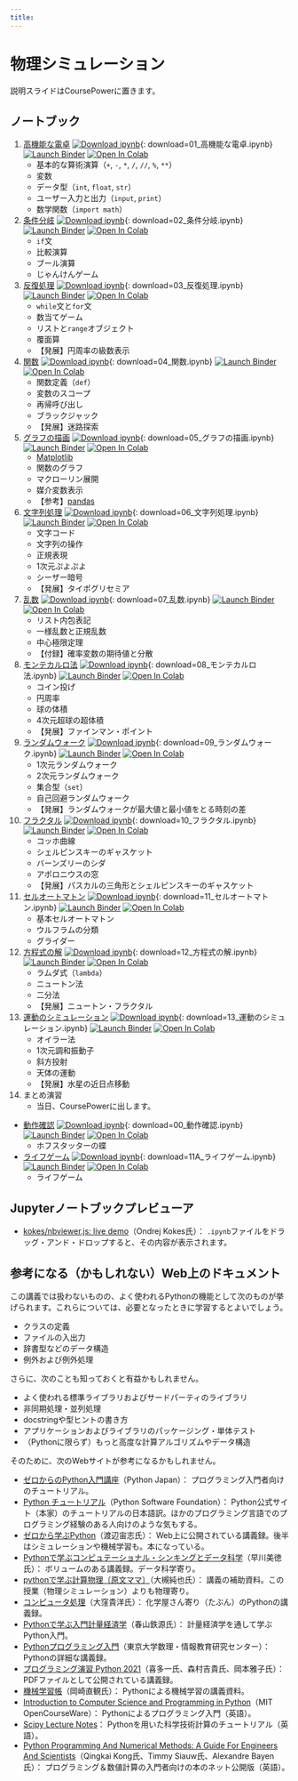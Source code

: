```yaml
---
title:
---
```



# 物理シミュレーション

説明スライドはCoursePowerに置きます。


## ノートブック

<!-- textlint-disable
ja-technical-writing/no-unmatched-pair,
ja-technical-writing/sentence-length,
ja-technical-writing/max-comma,
ja-technical-writing/max-kanji-continuous-len
-->

1. [高機能な電卓](previews/01_高機能な電卓.html) [![Download ipynb](https://img.shields.io/badge/download-ipynb-brightgreen.svg?logo=jupyter)](notebooks/01_%E9%AB%98%E6%A9%9F%E8%83%BD%E3%81%AA%E9%9B%BB%E5%8D%93.ipynb){: download=01_高機能な電卓.ipynb} [![Launch Binder](https://mybinder.org/badge_logo.svg)](https://mybinder.org/v2/gh/tueda/PS2022SS/gh-pages?filepath=notebooks/01_%E9%AB%98%E6%A9%9F%E8%83%BD%E3%81%AA%E9%9B%BB%E5%8D%93.ipynb) [![Open In Colab](https://colab.research.google.com/assets/colab-badge.svg)](https://colab.research.google.com/github/tueda/PS2022SS/blob/gh-pages/notebooks/01_%E9%AB%98%E6%A9%9F%E8%83%BD%E3%81%AA%E9%9B%BB%E5%8D%93.ipynb?hl=ja)
    - 基本的な算術演算（`+`, `-`, `*`, `/`, `//`, `%`, `**`）
    - 変数
    - データ型（`int`, `float`, `str`）
    - ユーザー入力と出力（`input`, `print`）
    - 数学関数（`import math`）
1. [条件分岐](previews/02_条件分岐.html) [![Download ipynb](https://img.shields.io/badge/download-ipynb-brightgreen.svg?logo=jupyter)](notebooks/02_%E6%9D%A1%E4%BB%B6%E5%88%86%E5%B2%90.ipynb){: download=02_条件分岐.ipynb} [![Launch Binder](https://mybinder.org/badge_logo.svg)](https://mybinder.org/v2/gh/tueda/PS2022SS/gh-pages?filepath=notebooks/02_%E6%9D%A1%E4%BB%B6%E5%88%86%E5%B2%90.ipynb) [![Open In Colab](https://colab.research.google.com/assets/colab-badge.svg)](https://colab.research.google.com/github/tueda/PS2022SS/blob/gh-pages/notebooks/02_%E6%9D%A1%E4%BB%B6%E5%88%86%E5%B2%90.ipynb?hl=ja)
    - `if`文
    - 比較演算
    - ブール演算
    - じゃんけんゲーム
1. [反復処理](previews/03_反復処理.html) [![Download ipynb](https://img.shields.io/badge/download-ipynb-brightgreen.svg?logo=jupyter)](notebooks/03_%E5%8F%8D%E5%BE%A9%E5%87%A6%E7%90%86.ipynb){: download=03_反復処理.ipynb} [![Launch Binder](https://mybinder.org/badge_logo.svg)](https://mybinder.org/v2/gh/tueda/PS2022SS/gh-pages?filepath=notebooks/03_%E5%8F%8D%E5%BE%A9%E5%87%A6%E7%90%86.ipynb) [![Open In Colab](https://colab.research.google.com/assets/colab-badge.svg)](https://colab.research.google.com/github/tueda/PS2022SS/blob/gh-pages/notebooks/03_%E5%8F%8D%E5%BE%A9%E5%87%A6%E7%90%86.ipynb?hl=ja)
    - `while`文と`for`文
    - 数当てゲーム
    - リストと`range`オブジェクト
    - 覆面算
    - 【発展】円周率の級数表示
1. [関数](previews/04_関数.html) [![Download ipynb](https://img.shields.io/badge/download-ipynb-brightgreen.svg?logo=jupyter)](notebooks/04_%E9%96%A2%E6%95%B0.ipynb){: download=04_関数.ipynb} [![Launch Binder](https://mybinder.org/badge_logo.svg)](https://mybinder.org/v2/gh/tueda/PS2022SS/gh-pages?filepath=notebooks/04_%E9%96%A2%E6%95%B0.ipynb) [![Open In Colab](https://colab.research.google.com/assets/colab-badge.svg)](https://colab.research.google.com/github/tueda/PS2022SS/blob/gh-pages/notebooks/04_%E9%96%A2%E6%95%B0.ipynb?hl=ja)
    - 関数定義（`def`）
    - 変数のスコープ
    - 再帰呼び出し
    - ブラックジャック
    - 【発展】迷路探索
1. [グラフの描画](previews/05_グラフの描画.html) [![Download ipynb](https://img.shields.io/badge/download-ipynb-brightgreen.svg?logo=jupyter)](notebooks/05_%E3%82%B0%E3%83%A9%E3%83%95%E3%81%AE%E6%8F%8F%E7%94%BB.ipynb){: download=05_グラフの描画.ipynb} [![Launch Binder](https://mybinder.org/badge_logo.svg)](https://mybinder.org/v2/gh/tueda/PS2022SS/gh-pages?filepath=notebooks/05_%E3%82%B0%E3%83%A9%E3%83%95%E3%81%AE%E6%8F%8F%E7%94%BB.ipynb) [![Open In Colab](https://colab.research.google.com/assets/colab-badge.svg)](https://colab.research.google.com/github/tueda/PS2022SS/blob/gh-pages/notebooks/05_%E3%82%B0%E3%83%A9%E3%83%95%E3%81%AE%E6%8F%8F%E7%94%BB.ipynb?hl=ja)
    - [Matplotlib](https://matplotlib.org/)
    - 関数のグラフ
    - マクローリン展開
    - 媒介変数表示
    - 【参考】[pandas](https://pandas.pydata.org/)
1. [文字列処理](previews/06_文字列処理.html) [![Download ipynb](https://img.shields.io/badge/download-ipynb-brightgreen.svg?logo=jupyter)](notebooks/06_%E6%96%87%E5%AD%97%E5%88%97%E5%87%A6%E7%90%86.ipynb){: download=06_文字列処理.ipynb} [![Launch Binder](https://mybinder.org/badge_logo.svg)](https://mybinder.org/v2/gh/tueda/PS2022SS/gh-pages?filepath=notebooks/06_%E6%96%87%E5%AD%97%E5%88%97%E5%87%A6%E7%90%86.ipynb) [![Open In Colab](https://colab.research.google.com/assets/colab-badge.svg)](https://colab.research.google.com/github/tueda/PS2022SS/blob/gh-pages/notebooks/06_%E6%96%87%E5%AD%97%E5%88%97%E5%87%A6%E7%90%86.ipynb?hl=ja)
    - 文字コード
    - 文字列の操作
    - 正規表現
    - 1次元ぷよぷよ
    - シーザー暗号
    - 【発展】タイポグリセミア
1. [乱数](previews/07_乱数.html) [![Download ipynb](https://img.shields.io/badge/download-ipynb-brightgreen.svg?logo=jupyter)](notebooks/07_%E4%B9%B1%E6%95%B0.ipynb){: download=07_乱数.ipynb} [![Launch Binder](https://mybinder.org/badge_logo.svg)](https://mybinder.org/v2/gh/tueda/PS2022SS/gh-pages?filepath=notebooks/07_%E4%B9%B1%E6%95%B0.ipynb) [![Open In Colab](https://colab.research.google.com/assets/colab-badge.svg)](https://colab.research.google.com/github/tueda/PS2022SS/blob/gh-pages/notebooks/07_%E4%B9%B1%E6%95%B0.ipynb?hl=ja)
    - リスト内包表記
    - 一様乱数と正規乱数
    - 中心極限定理
    - 【付録】確率変数の期待値と分散
1. [モンテカルロ法](previews/08_モンテカルロ法.html) [![Download ipynb](https://img.shields.io/badge/download-ipynb-brightgreen.svg?logo=jupyter)](notebooks/08_%E3%83%A2%E3%83%B3%E3%83%86%E3%82%AB%E3%83%AB%E3%83%AD%E6%B3%95.ipynb){: download=08_モンテカルロ法.ipynb} [![Launch Binder](https://mybinder.org/badge_logo.svg)](https://mybinder.org/v2/gh/tueda/PS2022SS/gh-pages?filepath=notebooks/08_%E3%83%A2%E3%83%B3%E3%83%86%E3%82%AB%E3%83%AB%E3%83%AD%E6%B3%95.ipynb) [![Open In Colab](https://colab.research.google.com/assets/colab-badge.svg)](https://colab.research.google.com/github/tueda/PS2022SS/blob/gh-pages/notebooks/08_%E3%83%A2%E3%83%B3%E3%83%86%E3%82%AB%E3%83%AB%E3%83%AD%E6%B3%95.ipynb?hl=ja)
    - コイン投げ
    - 円周率
    - 球の体積
    - 4次元超球の超体積
    - 【発展】ファインマン・ポイント
1. [ランダムウォーク](previews/09_ランダムウォーク.html) [![Download ipynb](https://img.shields.io/badge/download-ipynb-brightgreen.svg?logo=jupyter)](notebooks/09_%E3%83%A9%E3%83%B3%E3%83%80%E3%83%A0%E3%82%A6%E3%82%A9%E3%83%BC%E3%82%AF.ipynb){: download=09_ランダムウォーク.ipynb} [![Launch Binder](https://mybinder.org/badge_logo.svg)](https://mybinder.org/v2/gh/tueda/PS2022SS/gh-pages?filepath=notebooks/09_%E3%83%A9%E3%83%B3%E3%83%80%E3%83%A0%E3%82%A6%E3%82%A9%E3%83%BC%E3%82%AF.ipynb) [![Open In Colab](https://colab.research.google.com/assets/colab-badge.svg)](https://colab.research.google.com/github/tueda/PS2022SS/blob/gh-pages/notebooks/09_%E3%83%A9%E3%83%B3%E3%83%80%E3%83%A0%E3%82%A6%E3%82%A9%E3%83%BC%E3%82%AF.ipynb?hl=ja)
    - 1次元ランダムウォーク
    - 2次元ランダムウォーク
    - 集合型（`set`）
    - 自己回避ランダムウォーク
    - 【発展】ランダムウォークが最大値と最小値をとる時刻の差
1. [フラクタル](previews/10_フラクタル.html) [![Download ipynb](https://img.shields.io/badge/download-ipynb-brightgreen.svg?logo=jupyter)](notebooks/10_%E3%83%95%E3%83%A9%E3%82%AF%E3%82%BF%E3%83%AB.ipynb){: download=10_フラクタル.ipynb} [![Launch Binder](https://mybinder.org/badge_logo.svg)](https://mybinder.org/v2/gh/tueda/PS2022SS/gh-pages?filepath=notebooks/10_%E3%83%95%E3%83%A9%E3%82%AF%E3%82%BF%E3%83%AB.ipynb) [![Open In Colab](https://colab.research.google.com/assets/colab-badge.svg)](https://colab.research.google.com/github/tueda/PS2022SS/blob/gh-pages/notebooks/10_%E3%83%95%E3%83%A9%E3%82%AF%E3%82%BF%E3%83%AB.ipynb?hl=ja)
    - コッホ曲線
    - シェルピンスキーのギャスケット
    - バーンズリーのシダ
    - アポロニウスの窓
    - 【発展】パスカルの三角形とシェルピンスキーのギャスケット
1. [セルオートマトン](previews/11_セルオートマトン.html) [![Download ipynb](https://img.shields.io/badge/download-ipynb-brightgreen.svg?logo=jupyter)](notebooks/11_%E3%82%BB%E3%83%AB%E3%82%AA%E3%83%BC%E3%83%88%E3%83%9E%E3%83%88%E3%83%B3.ipynb){: download=11_セルオートマトン.ipynb} [![Launch Binder](https://mybinder.org/badge_logo.svg)](https://mybinder.org/v2/gh/tueda/PS2022SS/gh-pages?filepath=notebooks/11_%E3%82%BB%E3%83%AB%E3%82%AA%E3%83%BC%E3%83%88%E3%83%9E%E3%83%88%E3%83%B3.ipynb) [![Open In Colab](https://colab.research.google.com/assets/colab-badge.svg)](https://colab.research.google.com/github/tueda/PS2022SS/blob/gh-pages/notebooks/11_%E3%82%BB%E3%83%AB%E3%82%AA%E3%83%BC%E3%83%88%E3%83%9E%E3%83%88%E3%83%B3.ipynb?hl=ja)
    - 基本セルオートマトン
    - ウルフラムの分類
    - グライダー
1. [方程式の解](previews/12_方程式の解.html) [![Download ipynb](https://img.shields.io/badge/download-ipynb-brightgreen.svg?logo=jupyter)](notebooks/12_%E6%96%B9%E7%A8%8B%E5%BC%8F%E3%81%AE%E8%A7%A3.ipynb){: download=12_方程式の解.ipynb} [![Launch Binder](https://mybinder.org/badge_logo.svg)](https://mybinder.org/v2/gh/tueda/PS2022SS/gh-pages?filepath=notebooks/12_%E6%96%B9%E7%A8%8B%E5%BC%8F%E3%81%AE%E8%A7%A3.ipynb) [![Open In Colab](https://colab.research.google.com/assets/colab-badge.svg)](https://colab.research.google.com/github/tueda/PS2022SS/blob/gh-pages/notebooks/12_%E6%96%B9%E7%A8%8B%E5%BC%8F%E3%81%AE%E8%A7%A3.ipynb?hl=ja)
    - ラムダ式（`lambda`）
    - ニュートン法
    - 二分法
    - 【発展】ニュートン・フラクタル
1. [運動のシミュレーション](previews/13_運動のシミュレーション.html) [![Download ipynb](https://img.shields.io/badge/download-ipynb-brightgreen.svg?logo=jupyter)](notebooks/13_%E9%81%8B%E5%8B%95%E3%81%AE%E3%82%B7%E3%83%9F%E3%83%A5%E3%83%AC%E3%83%BC%E3%82%B7%E3%83%A7%E3%83%B3.ipynb){: download=13_運動のシミュレーション.ipynb} [![Launch Binder](https://mybinder.org/badge_logo.svg)](https://mybinder.org/v2/gh/tueda/PS2022SS/gh-pages?filepath=notebooks/13_%E9%81%8B%E5%8B%95%E3%81%AE%E3%82%B7%E3%83%9F%E3%83%A5%E3%83%AC%E3%83%BC%E3%82%B7%E3%83%A7%E3%83%B3.ipynb) [![Open In Colab](https://colab.research.google.com/assets/colab-badge.svg)](https://colab.research.google.com/github/tueda/PS2022SS/blob/gh-pages/notebooks/13_%E9%81%8B%E5%8B%95%E3%81%AE%E3%82%B7%E3%83%9F%E3%83%A5%E3%83%AC%E3%83%BC%E3%82%B7%E3%83%A7%E3%83%B3.ipynb?hl=ja)
    - オイラー法
    - 1次元調和振動子
    - 斜方投射
    - 天体の運動
    - 【発展】水星の近日点移動
1. まとめ演習
    - 当日、CoursePowerに出します。

<!-- don't want to merge two consecutive lists -->

- [動作確認](previews/00_動作確認.html) [![Download ipynb](https://img.shields.io/badge/download-ipynb-brightgreen.svg?logo=jupyter)](notebooks/00_%E5%8B%95%E4%BD%9C%E7%A2%BA%E8%AA%8D.ipynb){: download=00_動作確認.ipynb} [![Launch Binder](https://mybinder.org/badge_logo.svg)](https://mybinder.org/v2/gh/tueda/PS2022SS/gh-pages?filepath=notebooks/00_%E5%8B%95%E4%BD%9C%E7%A2%BA%E8%AA%8D.ipynb) [![Open In Colab](https://colab.research.google.com/assets/colab-badge.svg)](https://colab.research.google.com/github/tueda/PS2022SS/blob/gh-pages/notebooks/00_%E5%8B%95%E4%BD%9C%E7%A2%BA%E8%AA%8D.ipynb?hl=ja)
    - ホフスタッターの蝶
- [ライフゲーム](previews/11A_ライフゲーム.html) [![Download ipynb](https://img.shields.io/badge/download-ipynb-brightgreen.svg?logo=jupyter)](notebooks/11A_%E3%83%A9%E3%82%A4%E3%83%95%E3%82%B2%E3%83%BC%E3%83%A0.ipynb){: download=11A_ライフゲーム.ipynb} [![Launch Binder](https://mybinder.org/badge_logo.svg)](https://mybinder.org/v2/gh/tueda/PS2022SS/gh-pages?filepath=notebooks/11A_%E3%83%A9%E3%82%A4%E3%83%95%E3%82%B2%E3%83%BC%E3%83%A0.ipynb) [![Open In Colab](https://colab.research.google.com/assets/colab-badge.svg)](https://colab.research.google.com/github/tueda/PS2022SS/blob/gh-pages/notebooks/11A_%E3%83%A9%E3%82%A4%E3%83%95%E3%82%B2%E3%83%BC%E3%83%A0.ipynb?hl=ja)
    - ライフゲーム

<!-- textlint-enable -->


## Jupyterノートブックプレビューア

- [kokes/nbviewer.js: live demo](https://kokes.github.io/nbviewer.js/viewer.html)（Ondrej Kokes氏）：
`.ipynb`ファイルをドラッグ・アンド・ドロップすると、その内容が表示されます。


<!-- textlint-disable
ja-engineering-paper/prh,
ja-technical-writing/ja-no-weak-phrase
-->

## 参考になる（かもしれない）Web上のドキュメント

<!-- textlint-enable -->


<!-- textlint-disable
ja-technical-writing/sentence-length,
ja-technical-writing/ja-no-redundant-expression,
ja-technical-writing/ja-no-weak-phrase,
jtf-style/4.1.1.句点(。)
-->

この講義では扱わないものの、よく使われるPythonの機能として次のものが挙げられます。これらについては、必要となったときに学習するとよいでしょう。

- クラスの定義
- ファイルの入出力
- 辞書型などのデータ構造
- 例外および例外処理

さらに、次のことも知っておくと有益かもしれません。

- よく使われる標準ライブラリおよびサードパーティのライブラリ
- 非同期処理・並列処理
- docstringや型ヒントの書き方
- アプリケーションおよびライブラリのパッケージング・単体テスト
- （Pythonに限らず）もっと高度な計算アルゴリズムやデータ構造

そのために、次のWebサイトが参考になるかもしれません。

<!-- textlint-enable -->


<!-- textlint-disable
ja-technical-writing/sentence-length,
ja-technical-writing/max-kanji-continuous-len
-->

- [ゼロからのPython入門講座](https://www.python.jp/train/index.html)（Python Japan）：
  プログラミング入門者向けのチュートリアル。
- [Python チュートリアル](https://docs.python.org/ja/3/tutorial/)（Python Software Foundation）：
  Python公式サイト（本家）のチュートリアルの日本語訳。ほかのプログラミング言語でのプログラミング経験のある人向けのような気もする。
- [ゼロから学ぶPython](https://kaityo256.github.io/python_zero/)（渡辺宙志氏）：
  Web上に公開されている講義録。後半はシミュレーションや機械学習も。本になっている。
- [Pythonで学ぶコンピュテーショナル・シンキングとデータ科学](https://wagtail.cds.tohoku.ac.jp/coda/python/index.html)（早川美徳氏）：
  ボリュームのある講義録。データ科学寄り。
- [pythonで学ぶ計算物理〔原文ママ〕](http://www.physics.okayama-u.ac.jp/~otsuki/lecture/CompPhys2/index.html)（大槻純也氏）：
  講義の補助資料。この授業（物理シミュレーション）よりも物理寄り。
- [コンピュータ処理](https://amorphous.tf.chiba-u.jp/lecture.files/chem_computer/index.html)（大窪貴洋氏）：
  化学屋さん寄り（たぶん）のPythonの講義録。
- [Pythonで学ぶ入門計量経済学](https://py4etrics.github.io/index.html)（春山鉄源氏）：
  計量経済学を通して学ぶPython入門。
- [Pythonプログラミング入門](https://utokyo-ipp.github.io/index.html)（東京大学数理・情報教育研究センター）：
  Pythonの詳細な講義録。
- [プログラミング演習 Python 2021](https://hdl.handle.net/2433/265459)（喜多一氏、森村吉貴氏、岡本雅子氏）：
  PDFファイルとして公開されている講義録。
- [機械学習帳](https://chokkan.github.io/mlnote/)（岡崎直観氏）：
  Pythonによる機械学習の講義資料。
- [Introduction to Computer Science and Programming in Python](https://ocw.mit.edu/courses/electrical-engineering-and-computer-science/6-0001-introduction-to-computer-science-and-programming-in-python-fall-2016/)（MIT OpenCourseWare）：
  Pythonによるプログラミング入門（英語）。
- [Scipy Lecture Notes](https://scipy-lectures.org/)：
  Pythonを用いた科学技術計算のチュートリアル（英語）。
- [Python Programming And Numerical Methods: A Guide For Engineers And Scientists](https://pythonnumericalmethods.berkeley.edu/notebooks/Index.html)（Qingkai Kong氏、Timmy Siauw氏、Alexandre Bayen氏）：
  プログラミング＆数値計算の入門者向けの本のネット公開版（英語）。

<!-- textlint-enable -->
